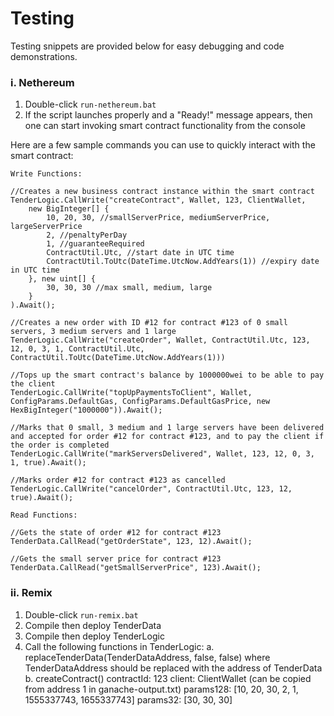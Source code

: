 # Testing

Testing snippets are provided below for easy debugging and code demonstrations.

### i. Nethereum

1. Double-click `run-nethereum.bat`
2. If the script launches properly and a "Ready!" message appears, then one can start invoking smart contract functionality from the console

Here are a few sample commands you can use to quickly interact with the smart contract:

	Write Functions:

	//Creates a new business contract instance within the smart contract
	TenderLogic.CallWrite("createContract", Wallet, 123, ClientWallet,
		new BigInteger[] {
			10, 20, 30, //smallServerPrice, mediumServerPrice, largeServerPrice
			2, //penaltyPerDay
			1, //guaranteeRequired
			ContractUtil.Utc, //start date in UTC time
			ContractUtil.ToUtc(DateTime.UtcNow.AddYears(1)) //expiry date in UTC time
		}, new uint[] {
			30, 30, 30 //max small, medium, large
		}
	).Await();

	//Creates a new order with ID #12 for contract #123 of 0 small servers, 3 medium servers and 1 large
	TenderLogic.CallWrite("createOrder", Wallet, ContractUtil.Utc, 123, 12, 0, 3, 1, ContractUtil.Utc, ContractUtil.ToUtc(DateTime.UtcNow.AddYears(1)))

	//Tops up the smart contract's balance by 1000000wei to be able to pay the client
	TenderLogic.CallWrite("topUpPaymentsToClient", Wallet, ConfigParams.DefaultGas, ConfigParams.DefaultGasPrice, new HexBigInteger("1000000")).Await();

	//Marks that 0 small, 3 medium and 1 large servers have been delivered and accepted for order #12 for contract #123, and to pay the client if the order is completed
	TenderLogic.CallWrite("markServersDelivered", Wallet, 123, 12, 0, 3, 1, true).Await();

	//Marks order #12 for contract #123 as cancelled
	TenderLogic.CallWrite("cancelOrder", ContractUtil.Utc, 123, 12, true).Await();

	Read Functions:

	//Gets the state of order #12 for contract #123
	TenderData.CallRead("getOrderState", 123, 12).Await();

	//Gets the small server price for contract #123
	TenderData.CallRead("getSmallServerPrice", 123).Await();

### ii. Remix

1. Double-click `run-remix.bat`
2. Compile then deploy TenderData
3. Compile then deploy TenderLogic
4. Call the following functions in TenderLogic:
	a. replaceTenderData(TenderDataAddress, false, false) where TenderDataAddress should be replaced with the address of TenderData
	b. createContract()
			contractId: 123
			client: ClientWallet (can be copied from address 1 in ganache-output.txt)
			params128: [10, 20, 30, 2, 1, 1555337743, 1655337743]
			params32: [30, 30, 30]